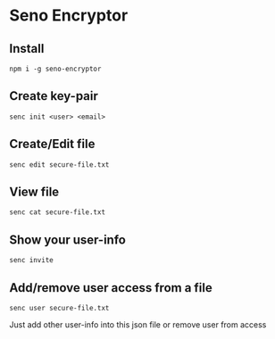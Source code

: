 # Seno Encryptor

## Install

```
npm i -g seno-encryptor
```

## Create key-pair

```
senc init <user> <email>
```

## Create/Edit file

```
senc edit secure-file.txt
```

## View file

```
senc cat secure-file.txt
```

## Show your user-info

```
senc invite
```

## Add/remove user access from a file

```
senc user secure-file.txt
```

Just add other user-info into this json file or remove user from access
